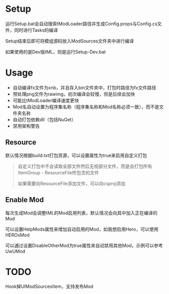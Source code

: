 # Setup

运行Setup.bat会自动搜索tModLoader路径并生成Config.props与Config.cs文件，同时进行Tasks的编译

Setup结束后即可将模组源码放入ModSources文件夹中进行编译

如果使用的是Dev版tML，则是运行Setup-Dev.bat

# Usage

-   自动编译fx文件为xnb，并且存入bin文件夹中，打包时路径为fx文件路径
-   预处理png文件为rawimg，初次编译会较慢，但是后续会加快
-   可能比tModLoader编译速度更快
-   Mod名自动设置为程序集名称（程序集名称和Mod名称必须一致），而不是文件夹名称
-   自动打包依赖dll（包括NuGet）
-   禁用架构警告

## Resource

默认情况根据build.txt打包资源，可以设置<IgnoreBuildFile>属性为true来启用自定义打包

>   自定义打包中不会读取全部文件然后无视部分文件，而是会打包所有ItemGroup - ResourceFile所包含的文件
>
>   如果需要向ResourceFile添加文件，可以向csproj添加<ResourceFile Include="" />

## Enable Mod

每次生成Mod会调整tML的Mod启用列表，默认情况会向其中加入正在编译的Mod

可以设置HelpMods属性来增加自动启用的Mod，如我想启用Hero，可以使用<HelpMods>HEROsMod<HelpMods>

可以通过设置DisableOtherMod为true属性来自动禁用其他Mod，示例可以参考UwUMod

  # TODO

Hook掉UIModSourcesItem，支持发布Mod